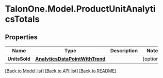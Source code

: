 # TalonOne.Model.ProductUnitAnalyticsTotals
## Properties

Name | Type | Description | Notes
------------ | ------------- | ------------- | -------------
**UnitsSold** | [**AnalyticsDataPointWithTrend**](AnalyticsDataPointWithTrend.md) |  | [optional] 

[[Back to Model list]](../README.md#documentation-for-models) [[Back to API list]](../README.md#documentation-for-api-endpoints) [[Back to README]](../README.md)

